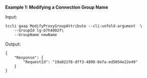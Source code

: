 **Example 1: Modifying a Connection Group Name**



Input: 

```
tccli gaap ModifyProxyGroupAttribute --cli-unfold-argument  \
    --GroupId lg-b7h4d02f\
    --GroupName newName
```

Output: 
```
{
    "Response": {
        "RequestId": "19a021f8-dff3-4890-8e7a-ed5054e22e49"
    }
}
```

